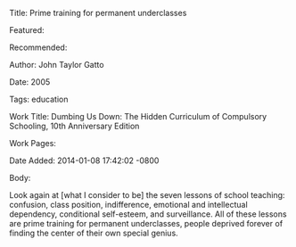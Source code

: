 Title: Prime training for permanent underclasses

Featured: 

Recommended: 

Author: John Taylor Gatto

Date: 2005

Tags: education

Work Title: Dumbing Us Down: The Hidden Curriculum of Compulsory Schooling, 10th Anniversary Edition

Work Pages:  

Date Added: 2014-01-08 17:42:02 -0800

Body:

Look again at [what I consider to be] the seven lessons of school teaching: confusion, class position, indifference, emotional and intellectual dependency, conditional self-esteem, and surveillance. All of these lessons are prime training for permanent underclasses, people deprived forever of finding the center of their own special genius. 


